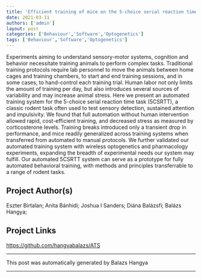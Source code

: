```yaml
---
title: 'Efficient training of mice on the 5-choice serial reaction time task in an automated rodent training system'
date: 2021-03-11
authors: ['admin']
layout: post
categories: ['Behaviour','Software','Optogenetics']
tags: ['Behaviour','Software','Optogenetics']
---
```

Experiments aiming to understand sensory-motor systems, cognition and behavior necessitate training animals to perform complex tasks. Traditional training protocols require lab personnel to move the animals between home cages and training chambers, to start and end training sessions, and in some cases, to hand-control each training trial. Human labor not only limits the amount of training per day, but also introduces several sources of variability and may increase animal stress. Here we present an automated training system for the 5-choice serial reaction time task (5CSRTT), a classic rodent task often used to test sensory detection, sustained attention and impulsivity. We found that full automation without human intervention allowed rapid, cost-efficient training, and decreased stress as measured by corticosterone levels. Training breaks introduced only a transient drop in performance, and mice readily generalized across training systems when transferred from automated to manual protocols. We further validated our automated training system with wireless optogenetics and pharmacology experiments, expanding the breadth of experimental needs our system may fulfill. Our automated 5CSRTT system can serve as a prototype for fully automated behavioral training, with methods and principles transferrable to a range of rodent tasks.
## Project Author(s)
Eszter Birtalan; Anita Bánhidi; Joshua I Sanders; Diána Balázsfi; Balázs Hangya;
## Project Links
https://github.com/hangyabalazs/ATS
***
This post was automatically generated by
Balazs Hangya
***
